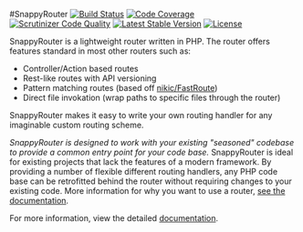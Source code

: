 #SnappyRouter
[![Build Status](https://travis-ci.org/Vectorface/SnappyRouter.svg?branch=master)](https://travis-ci.org/Vectorface/SnappyRouter)
[![Code Coverage](https://scrutinizer-ci.com/g/Vectorface/SnappyRouter/badges/coverage.png?b=master)](https://scrutinizer-ci.com/g/Vectorface/SnappyRouter/?branch=master)
[![Scrutinizer Code Quality](https://scrutinizer-ci.com/g/Vectorface/SnappyRouter/badges/quality-score.png?b=master)](https://scrutinizer-ci.com/g/Vectorface/SnappyRouter/?branch=master)
[![Latest Stable Version](https://poser.pugx.org/Vectorface/Snappy-Router/v/stable.svg)](https://packagist.org/packages/Vectorface/Snappy-Router)
[![License](https://poser.pugx.org/Vectorface/Snappy-Router/license.svg)](https://packagist.org/packages/Vectorface/Snappy-Router)

SnappyRouter is a lightweight router written in PHP. The router offers features
standard in most other routers such as:

- Controller/Action based routes
- Rest-like routes with API versioning
- Pattern matching routes (based off [nikic/FastRoute](https://github.com/nikic/FastRoute))
- Direct file invokation (wrap paths to specific files through the router)

SnappyRouter makes it easy to write your own routing handler for any imaginable
custom routing scheme.

*SnappyRouter is designed to work with your existing "seasoned"
codebase to provide a common entry point for your code base.* SnappyRouter is
ideal for existing projects that lack the features of a modern framework. By
providing a number of flexible different routing handlers, any PHP code base
can be retrofitted behind the router without requiring changes to your existing
code. More information for why you want to use a router,
[see the documentation](https://snappyrouter.readthedocs.org/en/latest/#why-would-i-want-to-use-snappyrouter).

For more information, view the detailed [documentation](https://snappyrouter.readthedocs.org/en/latest/).
